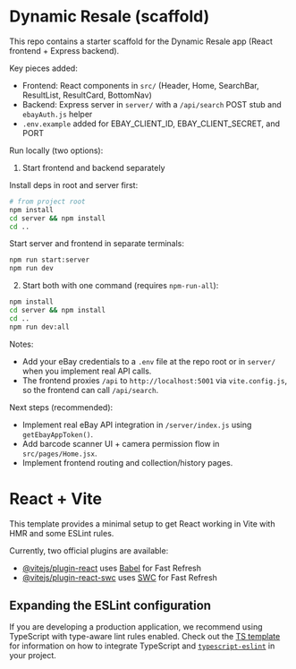 # Dynamic Resale (scaffold)

This repo contains a starter scaffold for the Dynamic Resale app (React frontend + Express backend).

Key pieces added:
- Frontend: React components in `src/` (Header, Home, SearchBar, ResultList, ResultCard, BottomNav)
- Backend: Express server in `server/` with a `/api/search` POST stub and `ebayAuth.js` helper
- `.env.example` added for EBAY_CLIENT_ID, EBAY_CLIENT_SECRET, and PORT

Run locally (two options):

1) Start frontend and backend separately

Install deps in root and server first:

```bash
# from project root
npm install
cd server && npm install
cd ..
```

Start server and frontend in separate terminals:

```bash
npm run start:server
npm run dev
```

2) Start both with one command (requires `npm-run-all`):

```bash
npm install
cd server && npm install
cd ..
npm run dev:all
```

Notes:
- Add your eBay credentials to a `.env` file at the repo root or in `server/` when you implement real API calls.
- The frontend proxies `/api` to `http://localhost:5001` via `vite.config.js`, so the frontend can call `/api/search`.

Next steps (recommended):
- Implement real eBay API integration in `/server/index.js` using `getEbayAppToken()`.
- Add barcode scanner UI + camera permission flow in `src/pages/Home.jsx`.
- Implement frontend routing and collection/history pages.
# React + Vite

This template provides a minimal setup to get React working in Vite with HMR and some ESLint rules.

Currently, two official plugins are available:

- [@vitejs/plugin-react](https://github.com/vitejs/vite-plugin-react/blob/main/packages/plugin-react) uses [Babel](https://babeljs.io/) for Fast Refresh
- [@vitejs/plugin-react-swc](https://github.com/vitejs/vite-plugin-react/blob/main/packages/plugin-react-swc) uses [SWC](https://swc.rs/) for Fast Refresh

## Expanding the ESLint configuration

If you are developing a production application, we recommend using TypeScript with type-aware lint rules enabled. Check out the [TS template](https://github.com/vitejs/vite/tree/main/packages/create-vite/template-react-ts) for information on how to integrate TypeScript and [`typescript-eslint`](https://typescript-eslint.io) in your project.
